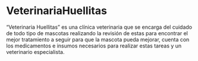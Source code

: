 # VeterinariaHuellitas
“Veterinaria Huellitas” es una clínica veterinaria que se encarga del cuidado de todo tipo de mascotas realizando la revisión de estas para encontrar el mejor tratamiento a seguir para que la mascota pueda mejorar, cuenta con los medicamentos e insumos necesarios para realizar estas tareas y un veterinario especialista.
